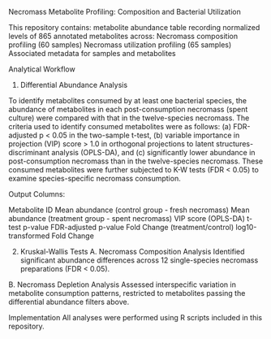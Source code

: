 Necromass Metabolite Profiling: Composition and Bacterial Utilization

This repository contains: 
metabolite abundance table recording normalized levels of 865 annotated metabolites across:
    Necromass composition profiling (60 samples)
    Necromass utilization profiling (65 samples)
Associated metadata for samples and metabolites

Analytical Workflow

1. Differential Abundance Analysis

To identify metabolites consumed by at least one bacterial species, the abundance of metabolites in each post-consumption necromass (spent culture) were compared with that in the twelve-species necromass. The criteria used to identify consumed metabolites were as follows: (a) FDR-adjusted p < 0.05 in the two-sample t-test, (b) variable importance in projection (VIP) score > 1.0 in orthogonal projections to latent structures-discriminant analysis (OPLS-DA), and (c) significantly lower abundance in post-consumption necromass than in the twelve-species necromass. These consumed metabolites were further subjected to K-W tests (FDR < 0.05) to examine species-specific necromass consumption. 


Output Columns:

Metabolite ID
Mean abundance (control group - fresh necromass)
Mean abundance (treatment group - spent necromass)
VIP score (OPLS-DA)
t-test p-value
FDR-adjusted p-value
Fold Change (treatment/control)
log10-transformed Fold Change


2. Kruskal-Wallis Tests
  A. Necromass Composition Analysis
     Identified significant abundance differences across 12 single-species necromass preparations (FDR < 0.05).

  B. Necromass Depletion Analysis
    Assessed interspecific variation in metabolite consumption patterns, restricted to metabolites passing the differential abundance filters above.

Implementation
All analyses were performed using R scripts included in this repository.
   
